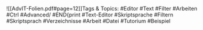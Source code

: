 
![[AdvIT-Folien.pdf#page=12]]Tags & Topics:
   #Editor
   #Text
   #Filter
   #Arbeiten
   #Ctrl
   #Advanced/
   #END{print
   #Text-Editor
   #Skriptsprache
   #Filtern
   #Skriptsprach
   #Verzeichnisse
   #Arbeit
   #Datei
   #Tutorium
   #Beispiel